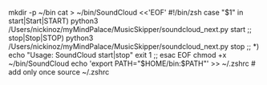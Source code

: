 mkdir -p ~/bin
cat > ~/bin/SoundCloud <<'EOF'
#!/bin/zsh
case "$1" in
  start|Start|START)
    python3 /Users/nickinoz/myMindPalace/MusicSkipper/soundcloud_next.py start
    ;;
  stop|Stop|STOP)
    python3 /Users/nickinoz/myMindPalace/MusicSkipper/soundcloud_next.py stop
    ;;
  *)
    echo "Usage: SoundCloud start|stop"
    exit 1
    ;;
esac
EOF
chmod +x ~/bin/SoundCloud
echo 'export PATH="$HOME/bin:$PATH"' >> ~/.zshrc   # add only once
source ~/.zshrc

